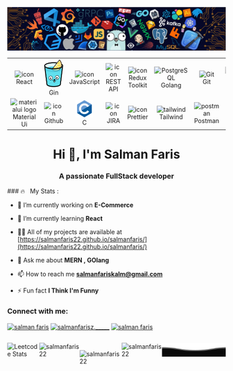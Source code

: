 <img src="img.webp" alt="Description" class="inline-image">
 <div xmlns="http://www.w3.org/1999/xhtml" id="metrics-end"></div>
<table align="center">
  <tr>
    <td align="center" width="96">
        <img src="https://techstack-generator.vercel.app/react-icon.svg" alt="icon" width="65" height="65" />
      <br>React
    </td>
   <td align="center" width="96">
        <img src="https://raw.githubusercontent.com/gin-gonic/logo/master/color.png" alt="icon" width="65" height="65](https://raw.githubusercontent.com/gin-gonic/logo/master/color.png)" />
      <br>Gin
    </td>
      <td align="center" width="96">
        <img src="https://techstack-generator.vercel.app/js-icon.svg" alt="icon" width="65" height="65" />
      <br>JavaScript
    </td>
    <td align="center" width="96">
        <img src="https://techstack-generator.vercel.app/restapi-icon.svg" alt="icon" width="62" height="62" />
      <br>REST API
    </td>
   <td align="center" width="96">
        <img src="https://techstack-generator.vercel.app/redux-icon.svg" alt="icon" width="62" height="62" />
      <br>Redux Toolkit
    </td>
    <td align="center" width="96">
        <img src="https://miro.medium.com/v2/resize:fit:500/1*lSUb1T4YW1td0UskwsGZ1w.gif" width="48" height="48" alt="PostgreSQL" />
      <br>Golang
    </td>
    <td align="center" width="96"> 
        <img src="https://user-images.githubusercontent.com/25181517/192108372-f71d70ac-7ae6-4c0d-8395-51d8870c2ef0.png" width="48" height="48" alt="Git" />
      <br>Git
    </td>
    <td align="center"  width="96">
        <img src="https://skillicons.dev/icons?i=html" width="48" height="48" alt="HTML5" />
      <br>HTML5
    </td>
    <td align="center" width="96">
        <img src="https://skillicons.dev/icons?i=css" width="48" height="48" alt="css" />
      <br>CSS
    </td>
    <td align="center"  width="96">
        <img src="https://skillicons.dev/icons?i=bootstrap" width="48" height="48" alt="bootstrap" />
      <br>Bootstrap
    </td>
 <tr>
  </tr>
   <td align="center" width="96">
         <img src="https://cdn.jsdelivr.net/gh/devicons/devicon/icons/materialui/materialui-original.svg" height="40" alt="materialui logo"  /> 
      <br>Material Ui
    </td>
    </td>
     <td align="center" width="96">
        <img src="https://techstack-generator.vercel.app/github-icon.svg" alt="icon" width="65" height="65" />
      <br>Github
    </td>
    </td>
      <td align="center" width="96">
       <img src="https://raw.githubusercontent.com/devicons/devicon/master/icons/c/c-original.svg" alt="c" width="40" height="40"/>
      <br>C
    </td>
     </td>
      <td align="center" width="96">
       <img src="https://w7.pngwing.com/pngs/935/1018/png-transparent-jira-cloud-macos-bigsur-icon-thumbnail.png" alt="icon" width="62" height="62" />
      <br>JIRA
    </td>
    </td>
      <td align="center" width="96">
       <img src="https://techstack-generator.vercel.app/prettier-icon.svg" alt="icon" width="62" height="62" />
      <br>Prettier
    </td>    
 <td align="center" width="96">
        <img src="https://skillicons.dev/icons?i=tailwind" width="48" height="48" alt="tailwind" />
      <br>Tailwind
    </td>
      </td>
     <td align="center" width="96">
       <img src="https://www.vectorlogo.zone/logos/getpostman/getpostman-icon.svg" alt="postman" width="40" height="40"/>
      <br>Postman
    </td>
    </td>
    </td>
 </tr>

</table>

<h1 align="center">Hi 👋, I'm Salman Faris</h1>
<h3 align="center">A passionate FullStack developer</h3>
### 🔥 &nbsp; My Stats :













- 🔭 I’m currently working on **E-Commerce**

- 🌱 I’m currently learning **React**

- 👨‍💻 All of my projects are available at [https://salmanfaris22.github.io/salmanfaris/](https://salmanfaris22.github.io/salmanfaris/)

- 💬 Ask me about **MERN , GOlang**

- 📫 How to reach me **salmanfariskalm@gmail.com**

- ⚡ Fun fact **I Think I'm Funny**
<h3 align="left">Connect with me:</h3>
<p align="left">
<a href="https://linkedin.com/in/salman faris" target="blank"><img align="center" src="https://raw.githubusercontent.com/rahuldkjain/github-profile-readme-generator/master/src/images/icons/Social/linked-in-alt.svg" alt="salman faris" height="30" width="40" /></a>
<a href="https://instagram.com/salmanfarisz._____" target="blank"><img align="center" src="https://raw.githubusercontent.com/rahuldkjain/github-profile-readme-generator/master/src/images/icons/Social/instagram.svg" alt="salmanfarisz._____" height="30" width="40" /></a>
<a href="https://www.leetcode.com/salman faris" target="blank"><img align="center" src="https://raw.githubusercontent.com/rahuldkjain/github-profile-readme-generator/master/src/images/icons/Social/leet-code.svg" alt="salman faris" height="30" width="40" /></a>
</p>

<div style="display: flex; align-items: flex-start; align: center">



![Leetcode Stats](https://leetcard.jacoblin.cool/salman567633800?theme=dark)
<p><img align="left" src="https://github-readme-stats.vercel.app/api/top-langs?username=salmanfaris2&show_icons=true&locale=en&layout=compact" alt="salmanfaris22" /></p>

<p>&nbsp;<img align="center" src="https://github-readme-stats.vercel.app/api?username=salmanfaris22&show_icons=true&locale=en" alt="salmanfaris22" /></p>

<p><img align="center" src="https://github-readme-streak-stats.herokuapp.com/?user=salmanfaris22&" alt="salmanfaris22" /></p>


![Footer](https://github.com/anasmalikp/anasmalikp/raw/main/footer.svg)

